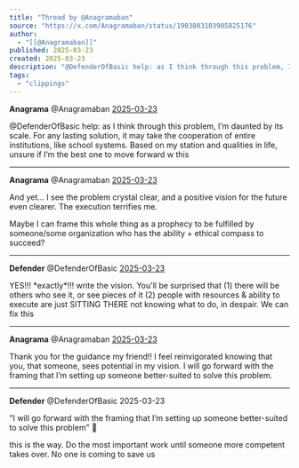 ```yaml
---
title: "Thread by @Anagramaban"
source: "https://x.com/Anagramaban/status/1903803103905825176"
author:
  - "[[@Anagramaban]]"
published: 2025-03-23
created: 2025-03-23
description: "@DefenderOfBasic help: as I think through this problem, I’m daunted by its scale. For any lasting solution, it may take the cooperation of e"
tags:
  - "clippings"
---
```

**Anagrama** @Anagramaban [2025-03-23](https://x.com/Anagramaban/status/1903800406263652464)

@DefenderOfBasic help: as I think through this problem, I’m daunted by its scale. For any lasting solution, it may take the cooperation of entire institutions, like school systems. Based on my station and qualities in life, unsure if I’m the best one to move forward w this

---

**Anagrama** @Anagramaban [2025-03-23](https://x.com/Anagramaban/status/1903800990710571150)

And yet… I see the problem crystal clear, and a positive vision for the future even clearer. The execution terrifies me.

Maybe I can frame this whole thing as a prophecy to be fulfilled by someone/some organization who has the ability + ethical compass to succeed?

---

**Defender** @DefenderOfBasic [2025-03-23](https://x.com/DefenderOfBasic/status/1903801702416859587)

YES!!! \*exactly\*!!! write the vision. You'll be surprised that (1) there will be others who see it, or see pieces of it (2) people with resources & ability to execute are just SITTING THERE not knowing what to do, in despair. We can fix this

---

**Anagrama** @Anagramaban [2025-03-23](https://x.com/Anagramaban/status/1903803103905825176)

Thank you for the guidance my friend!! I feel reinvigorated knowing that you, that someone, sees potential in my vision. I will go forward with the framing that I’m setting up someone better-suited to solve this problem.

---

**Defender** @DefenderOfBasic 2025-03-23

"I will go forward with the framing that I’m setting up someone better-suited to solve this problem" 💯

this is the way. Do the most important work until someone more competent takes over. No one is coming to save us